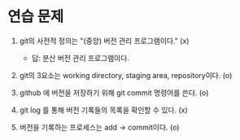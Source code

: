 # 연습 문제

1. git의 사전적 정의는 "(중앙) 버전 관리 프로그램이다." (x)
    - 답: 분산 버전 관리 프로그램이다.

2. git의 3요소는 working directory, staging area, repository이다. (o)
3. github 에 버전을 저장하기 위해 git commit 명령어를 쓴다. (o)
4. git log 를 통해 버전 기록들의 목록을 확인할 수 있다. (x)
5. 버전을 기록하는 프로세스는 add -> commit이다. (o)